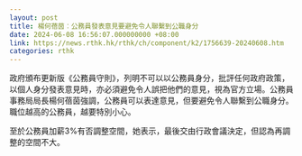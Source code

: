 ```yaml
---
layout: post
title: 楊何蓓茵︰公務員發表意見要避免令人聯繫到公職身分
date: 2024-06-08 16:56:07.000000000 +08:00
link: https://news.rthk.hk/rthk/ch/component/k2/1756639-20240608.htm
categories: rthk
---
```


政府頒布更新版《公務員守則》，列明不可以以公務員身分，批評任何政府政策，以個人身分發表意見時，亦必須避免令人誤把他們的意見，視為官方立場。公務員事務局局長楊何蓓茵強調，公務員可以表達意見，但要避免令人聯繫到公職身分。職位越高的公務員，越要特別小心。

至於公務員加薪3%有否調整空間，她表示，最後交由行政會議決定，但認為再調整的空間不大。
